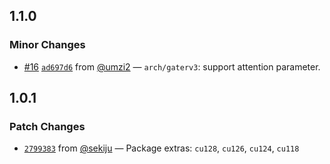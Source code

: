 ## 1.1.0

### Minor Changes

- [#16](https://github.com/rewaifu/resselt/pull/16) [`ad697d6`](https://github.com/rewaifu/resselt/pull/16/commits/ad697d629f433ab134e61f034e6999ff6b50f546) from [@umzi2](https://github.com/umzi2) — `arch/gaterv3`: support attention parameter.

## 1.0.1

### Patch Changes

- [`2799383`](https://github.com/rewaifu/resselt/commit/2799383f144dbb7ac45b463dbd7587c2f754460e) from [@sekiju](https://github.com/sekiju) — Package extras: `cu128`, `cu126`, `cu124`, `cu118`
